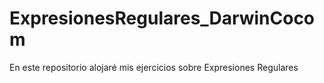 # ExpresionesRegulares_DarwinCocom
En este repositorio alojaré mis ejercicios sobre Expresiones Regulares
